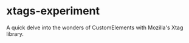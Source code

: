 xtags-experiment
================

A quick delve into the wonders of CustomElements with Mozilla's Xtag library.
